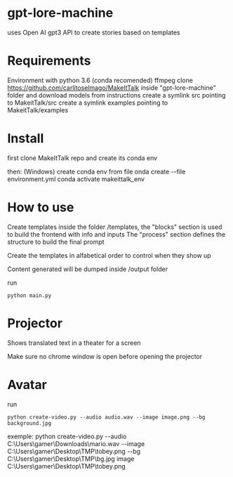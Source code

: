 # gpt-lore-machine

uses Open AI gpt3 API to create stories based on templates

# Requirements
Environment with python 3.6 (conda recomended)
ffmpeg
clone https://github.com/carlitoselmago/MakeItTalk inside "gpt-lore-machine" folder and download models from instructions
create a symlink src pointing to MakeitTalk/src
create a symlink examples pointing to MakeitTalk/examples

# Install

first clone MakeItTalk repo and create its conda env

then:
(Windows)
create conda env from file 
onda create  --file environment.yml
conda activate makeittalk_env

# How to use
Create templates inside the folder /templates, the "blocks" section is used to build the frontend with info and inputs
The "process" section defines the structure to build the final prompt

Create the templates in alfabetical order to control when they show up

Content generated will be dumped inside /output folder

run 
```
python main.py
```

# Projector

Shows translated text in a theater for a screen

Make sure no chrome window is open before opening the projector


# Avatar
run
```
python create-video.py --audio audio.wav --image image.png --bg background.jpg
```

exemple:
python create-video.py --audio C:\Users\gamer\Downloads\mario.wav  --image C:\Users\gamer\Desktop\TMP\tobey.png --bg C:\Users\gamer\Desktop\TMP\bg.jpg
image C:\Users\gamer\Desktop\TMP\tobey.png
